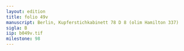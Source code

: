 ```yaml
---
layout: edition
title: folio 49v
manuscript: Berlin, Kupferstichkabinett 78 D 8 (olim Hamilton 337)
sigla: B
iip: b049v.tif
milestone: 98
---
```

